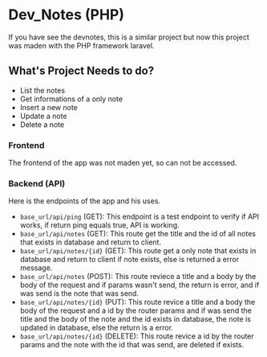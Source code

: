 # Dev_Notes (PHP)

If you have see the devnotes, this is a similar project but now this project was maden with the PHP framework laravel.

## What's Project Needs to do?

- List the notes
- Get informations of a only note
- Insert a new note
- Update a note
- Delete a note

### Frontend

The frontend of the app was not maden yet, so can not be accessed.

### Backend (API)

Here is the endpoints of the app and his uses.

- `base_url/api/ping` (GET): This endpoint is a test endpoint to verify if API works, if return ping equals true, API is working.
- `base_url/api/notes` (GET): This route get the title and the id of all notes that exists in database and return to client.
- `base_url/api/notes/{id}` (GET): This route get a only note that exists in database and return to client if note exists, else is returned a error message.
- `base_url/api/notes` (POST): This route reviece a title and a body by the body of the request and if params wasn't send, the return is error, and if was send is the note that was send.
- `base_url/api/notes/{id}` (PUT): This route revice a title and a body the body of the request and a id by the router params and if was send the title and the body of the note and the id exists in database, the note is updated in database, else the return is a error.
- `base_url/api/notes/{id}` (DELETE): This route revice a id by the router params and the note with the id that was send, are deleted if exists.
